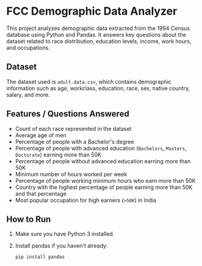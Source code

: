 # FCC Demographic Data Analyzer

This project analyzes demographic data extracted from the 1994 Census database using Python and Pandas. It answers key questions about the dataset related to race distribution, education levels, income, work hours, and occupations.

## Dataset

The dataset used is `adult.data.csv`, which contains demographic information such as age, workclass, education, race, sex, native country, salary, and more.

## Features / Questions Answered

- Count of each race represented in the dataset
- Average age of men
- Percentage of people with a Bachelor's degree
- Percentage of people with advanced education (`Bachelors`, `Masters`, `Doctorate`) earning more than 50K
- Percentage of people without advanced education earning more than 50K
- Minimum number of hours worked per week
- Percentage of people working minimum hours who earn more than 50K
- Country with the highest percentage of people earning more than 50K and that percentage
- Most popular occupation for high earners (`>50K`) in India

## How to Run

1. Make sure you have Python 3 installed.
2. Install pandas if you haven't already:

   ```bash
   pip install pandas
